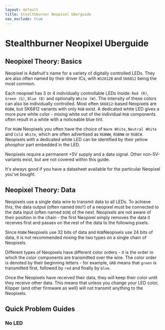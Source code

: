 ```yaml
---
layout: default
title: Stealthburner Neopixel Uberguide
nav_exclude: true
---
```


# Stealthburner Neopixel Uberguide

## Neopixel Theory: Basics

Neopixel is Adafruit's name for a variety of digitally controlled LEDs. They are also often named
by their driver ICs, with `WS2812B` and `SK6812` being the most common.

Each neopixel has 3 or 4 individually controllable LEDs inside: `Red (R)`, `Green (G)`, `Blue (B)` and optionally
`White (W)`. The intensity of these colors can also be individually controlled. Most often `SK6812`-based
Neopixels are `RGBW`, but SK6812 variants with only `RGB` exist. A dedicated white LED gives a more pure white color - 
mixing white out of the individual `RGB` components often result in a white with a noticeable blue tint.

For `RGBW` Neopixels you often have the choice of `Warm White`, `Neutral White` and `Cold White`, which are often 
advertised as `RGBWW`, `RGBNW` or `RGBCW`. Neopixels with a dedicated white LED can be identified by their yellow
phosphor part embedded in the LED.

Neopixels require a permanent +5V supply and a data signal. Other non-5V-variants exist, but are not covered within this
guide.

It's always good if you have a datasheet available for the particular Neopixel you've bought.

## Neopixel Theory: Data

Neopixels use a single data wire to transmit data to all LEDs. To achieve this, the data output (often named `DOUT`) of
a neopixel must be connected to the data input (often named `DIN`) of the next. Neopixels are not aware of their
position in the chain - the first Neopixel simply removes the data it receives first and passes on the rest of the data
to the following pixels.

Since `RGBW` Neopixels use 32 bits of data and `RGB`Neopixels use 24 bits of data, it is not recommended mixing the
two types on a single chain of Neopixels.

Different types of Neopixels have different color orders - it is the order in which the color components are
transmitted over the wire. The color order is denoted by their beginning letters - for example, `GRB` means that
`green` is transmitted first, followed by `red` and finally by `blue`. 

Once the Neopixels have received their data, they will keep their color until they receive other data. This means that
unless you change your LED color, Klipper (and other firmware as well) will not transmit anything to the Neopixels.

## Quick Problem Guides

### No LED
